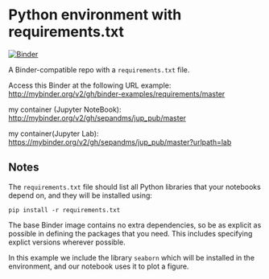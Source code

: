 # Python environment with requirements.txt

[![Binder](http://mybinder.org/badge_logo.svg)](http://mybinder.org/v2/gh/binder-examples/requirements/master)

A Binder-compatible repo with a `requirements.txt` file.

Access this Binder at the following URL 
example:
http://mybinder.org/v2/gh/binder-examples/requirements/master

my container (Jupyter NoteBook):
http://mybinder.org/v2/gh/sepandms/jup_pub/master

my container(Jupyter Lab):
https://mybinder.org/v2/gh/sepandms/jup_pub/master?urlpath=lab



## Notes
The `requirements.txt` file should list all Python libraries that your notebooks
depend on, and they will be installed using:

```
pip install -r requirements.txt
```

The base Binder image contains no extra dependencies, so be as
explicit as possible in defining the packages that you need. This includes
specifying explict versions wherever possible.

In this example we include the library `seaborn` which will be installed in
the environment, and our notebook uses it to plot a figure.

